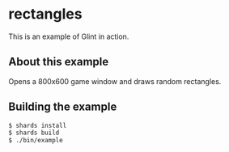 # rectangles

This is an example of Glint in action.

## About this example

Opens a 800x600 game window and draws random rectangles.

## Building the example

```bash
$ shards install
$ shards build
$ ./bin/example
```
